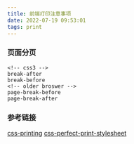 ```yaml
---
title: 前端打印注意事项
date: 2022-07-19 09:53:01
tags: print
---
```


### 页面分页
```
<!-- css3 -->
break-after
break-before
<!-- older broswer -->
page-break-before
page-break-after
```

### 参考链接
[css-printing](https://flaviocopes.com/css-printing/)
[css-perfect-print-stylesheet](https://www.jotform.com/blog/css-perfect-print-stylesheet-98272/)